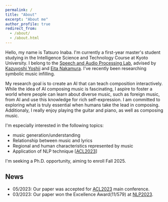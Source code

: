 ```yaml
---
permalink: /
title: "About"
excerpt: "About me"
author_profile: true
redirect_from: 
  - /about/
  - /about.html
---
```



Hello, my name is Tatsuro Inaba.
I'm currently a first-year master's student studying in the Intelligence Science and Technology Course at Kyoto University.
I belong to the [Speech and Audio Processing Lab](http://sap.ist.i.kyoto-u.ac.jp/EN/), advised by [Kazuyoshi Yoshii](http://sap.ist.i.kyoto-u.ac.jp/members/yoshii/) and [Eita Nakamura](https://eita-nakamura.github.io/index.html). I've recently been researching symbolic music infilling.

My research goal is to create an AI that can teach composition interactively.
While the idea of AI composing music is fascinating, I aspire to foster a world where people can learn about diverse music, such as foreign music, from AI and use this knowledge for rich self-expression.
I am committed to exploring what is truly essential when humans take the lead in composing.
Additionaly, I really enjoy playing the guitar and piano, as well as composing music.


I'm especially interested in the following topics:
- music generation/understanding
- Relationship between music and lyrics
- Regional and human characteristics represented by music
- Application of NLP technique [[ACL2023](https://arxiv.org/abs/2305.16896)]


I'm seeking a Ph.D. opportunity, aiming to enroll Fall 2025.

## News

- 05/2023: Our paper was accepted for [ACL2023](https://2023.aclweb.org/) main conference.
- 03/2023: Our paper won the Excellence Award(11/579) at [NLP2023](https://www.anlp.jp/nlp2023/).
